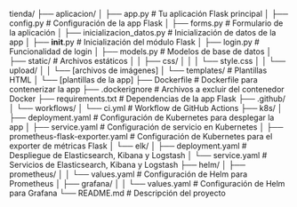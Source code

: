 tienda/
├── aplicacion/
│   ├── app.py                         # Tu aplicación Flask principal
│   ├── config.py                      # Configuración de la app Flask
│   ├── forms.py                       # Formulario de la aplicación
│   ├── inicializacion_datos.py        # Inicialización de datos de la app
│   ├── __init__.py                    # Inicialización del módulo Flask
│   ├── login.py                       # Funcionalidad de login
│   ├── models.py                      # Modelos de base de datos
│   ├── static/                        # Archivos estáticos
│   │   ├── css/
│   │   │   └── style.css
│   │   └── upload/
│   │       └── [archivos de imágenes]
│   └── templates/                     # Plantillas HTML
│       └── [plantillas de la app]
├── Dockerfile                         # Dockerfile para contenerizar la app
├── .dockerignore                      # Archivos a excluir del contenedor Docker
├── requirements.txt                   # Dependencias de la app Flask
├── .github/
│   └── workflows/
│       └── ci.yml                     # Workflow de GitHub Actions
├── k8s/
│   ├── deployment.yaml                # Configuración de Kubernetes para desplegar la app
│   ├── service.yaml                   # Configuración de servicio en Kubernetes
│   ├── prometheus-flask-exporter.yaml # Configuración de Kubernetes para el exporter de métricas Flask
│   └── elk/
│       ├── deployment.yaml            # Despliegue de Elasticsearch, Kibana y Logstash
│       └── service.yaml               # Servicios de Elasticsearch, Kibana y Logstash
├── helm/
│   ├── prometheus/
│   │   └── values.yaml                # Configuración de Helm para Prometheus
│   ├── grafana/
│   │   └── values.yaml                # Configuración de Helm para Grafana
└── README.md                          # Descripción del proyecto
